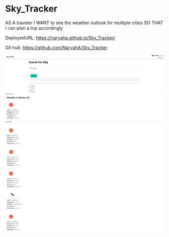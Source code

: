 # Sky_Tracker

AS A traveler
I WANT to see the weather outlook for multiple cities
SO THAT I can plan a trip accordingly

DeployedURL: https://naryaha.github.io/Sky_Tracker/

Git hub: https://github.com/NaryahA/Sky_Tracker

![screenshot](./Screenshot.png)